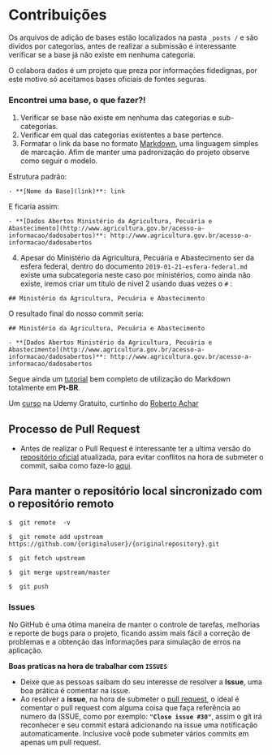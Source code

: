 # Contribuições

Os arquivos de adição de bases estão localizados na pasta `_posts /` e são dividos por categorias, antes de realizar a submissão é interessante verificar se a base já não existe em nenhuma categoria.

O colabora dados é um projeto que preza por informações fidedignas, por este motivo só aceitamos bases oficiais de fontes seguras.

### Encontrei uma base, o que fazer?!

1. Verificar se base não existe em nenhuma das categorias e sub-categorias.
2. Verificar em qual das categorias existentes a base pertence.
3. Formatar o link da base no formato [Markdown](https://pt.wikipedia.org/wiki/Markdown), uma linguagem simples de marcação. Afim de manter uma padronização do projeto observe como seguir o modelo.

Estrutura padrão:

`- **[Nome da Base](link)**: link`

E ficaria assim:

`- **[Dados Abertos Ministério da Agricultura, Pecuária e Abastecimento](http://www.agricultura.gov.br/acesso-a-informacao/dadosabertos)**: http://www.agricultura.gov.br/acesso-a-informacao/dadosabertos`

4. Apesar do Ministério da Agricultura, Pecuária e Abastecimento ser da esfera federal, dentro do documento `2019-01-21-esfera-federal.md` existe uma subcategoria neste caso por ministérios, como ainda não existe, iremos criar um título de nivel 2 usando duas vezes o `#` :

`## Ministério da Agricultura, Pecuária e Abastecimento` 

O resultado final do nosso commit seria:

```
## Ministério da Agricultura, Pecuária e Abastecimento

- **[Dados Abertos Ministério da Agricultura, Pecuária e Abastecimento](http://www.agricultura.gov.br/acesso-a-informacao/dadosabertos)**: http://www.agricultura.gov.br/acesso-a-informacao/dadosabertos

```

Segue ainda um [tutorial](https://docs.microsoft.com/pt-br/contribute/how-to-write-use-markdown) bem completo de utilização do Markdown totalmente em **Pt-BR**.

Um [curso](https://www.udemy.com/course/aprenda-markdown/) na Udemy Gratuito, curtinho do [Roberto Achar](https://twitter.com/RobertoAchar)



## Processo de Pull Request

* Antes de realizar o Pull Request é interessante ter a ultima versão do [repositório oficial](https://github.com/colaboradados/colaboradados.github.io.git) atualizada, para evitar conflitos na hora de submeter o commit, saiba como faze-lo [aqui](https://blog.da2k.com.br/2015/02/04/git-e-github-do-clone-ao-pull-request/).

## Para manter o repositório local sincronizado com o repositório remoto

    $  git remote  -v

    $  git remote add upstream https://github.com/{originaluser}/{originalrepository}.git

    $  git fetch upstream

    $  git merge upstream/master

    $  git push


### Issues

No GitHub é uma ótima maneira de manter o controle de tarefas, melhorias e reporte de bugs para o projeto, ficando assim mais fácil a correção de problemas e a obtenção das informações para simulação de erros na aplicação.

**Boas praticas na hora de trabalhar com `ISSUES`**

* Deixe que as pessoas saibam do seu interesse de resolver a **Issue**, uma boa prática é comentar na issue.
* Ao resolver a **issue**, na hora de submeter o [pull request](https://www.atlassian.com/git/tutorials/making-a-pull-request), o ideal é comentar o pull request com alguma coisa que faça referência ao numero da ISSUE, como por exemplo: **`"Close issue #30"`**, assim o git irá reconhecer e seu commit estará adicionando na issue uma notificação automaticamente. Inclusive você pode submeter vários commits em apenas um pull request.
